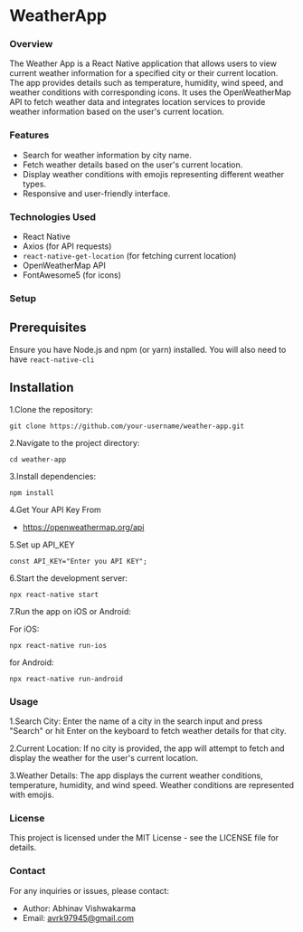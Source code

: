# WeatherApp

### Overview
The Weather App is a React Native application that allows users to view current weather information for a specified city or their current location. The app provides details such as temperature, humidity, wind speed, and weather conditions with corresponding icons. It uses the OpenWeatherMap API to fetch weather data and integrates location services to provide weather information based on the user's current location.

### Features

* Search for weather information by city name.
* Fetch weather details based on the user's current location.
* Display weather conditions with emojis representing different weather types.
* Responsive and user-friendly interface.

### Technologies Used

* React Native
* Axios (for API requests)
* `react-native-get-location` (for fetching current location)
* OpenWeatherMap API
* FontAwesome5 (for icons)

### Setup

## Prerequisites

Ensure you have Node.js and npm (or yarn) installed. You will also need to have `react-native-cli`

## Installation

1.Clone the repository:

	git clone https://github.com/your-username/weather-app.git

2.Navigate to the project directory:

	cd weather-app

3.Install dependencies:

	npm install

4.Get Your API Key From 

* https://openweathermap.org/api
  
5.Set up API_KEY

	const API_KEY="Enter you API KEY";

6.Start the development server:

 	npx react-native start

7.Run the app on iOS or Android:

  For iOS:

	npx react-native run-ios

  for Android:

	npx react-native run-android

### Usage

1.Search City: Enter the name of a city in the search input and press "Search" or hit Enter on the keyboard to fetch weather details for that city.

2.Current Location: If no city is provided, the app will attempt to fetch and display the weather for the user's current location.

3.Weather Details: The app displays the current weather conditions, temperature, humidity, and wind speed. Weather conditions are represented with emojis.

### License

This project is licensed under the MIT License - see the LICENSE file for details.

### Contact

For any inquiries or issues, please contact:

* Author: Abhinav Vishwakarma
* Email: avrk97945@gmail.com
